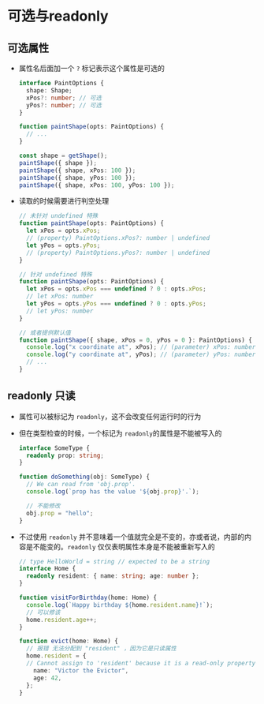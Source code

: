 # 可选与readonly

## 可选属性

  - 属性名后面加一个 `?` 标记表示这个属性是可选的

    ```typescript
    interface PaintOptions {
      shape: Shape;
      xPos?: number; // 可选
      yPos?: number; // 可选
    }

    function paintShape(opts: PaintOptions) {
      // ...
    }

    const shape = getShape();
    paintShape({ shape });
    paintShape({ shape, xPos: 100 });
    paintShape({ shape, yPos: 100 });
    paintShape({ shape, xPos: 100, yPos: 100 });

    ```

  - 读取的时候需要进行判空处理

    ```typescript
    // 未针对 undefined 特殊
    function paintShape(opts: PaintOptions) {
      let xPos = opts.xPos;
      // (property) PaintOptions.xPos?: number | undefined
      let yPos = opts.yPos;
      // (property) PaintOptions.yPos?: number | undefined
    }

    // 针对 undefined 特殊
    function paintShape(opts: PaintOptions) {
      let xPos = opts.xPos === undefined ? 0 : opts.xPos;
      // let xPos: number
      let yPos = opts.yPos === undefined ? 0 : opts.yPos;
      // let yPos: number
    }

    // 或者提供默认值
    function paintShape({ shape, xPos = 0, yPos = 0 }: PaintOptions) {
      console.log("x coordinate at", xPos); // (parameter) xPos: number
      console.log("y coordinate at", yPos); // (parameter) yPos: number
      // ...
    }
    ```

## readonly 只读

  - 属性可以被标记为 `readonly`，这不会改变任何运行时的行为

  - 但在类型检查的时候，一个标记为 `readonly`的属性是不能被写入的

    ```typescript
    interface SomeType {
      readonly prop: string;
    }

    function doSomething(obj: SomeType) {
      // We can read from 'obj.prop'.
      console.log(`prop has the value '${obj.prop}'.`);

      // 不能修改
      obj.prop = "hello";
    }
    ```

  - 不过使用 `readonly` 并不意味着一个值就完全是不变的，亦或者说，内部的内容是不能变的。`readonly` 仅仅表明属性本身是不能被重新写入的

    ```typescript
    // type HelloWorld = string // expected to be a string
    interface Home {
      readonly resident: { name: string; age: number };
    }

    function visitForBirthday(home: Home) {
      console.log(`Happy birthday ${home.resident.name}!`);
      // 可以修该
      home.resident.age++;
    }

    function evict(home: Home) {
      // 报错 无法分配到 "resident" ，因为它是只读属性
      home.resident = {
      // Cannot assign to 'resident' because it is a read-only property.
        name: "Victor the Evictor",
        age: 42,
      };
    }
    ```
